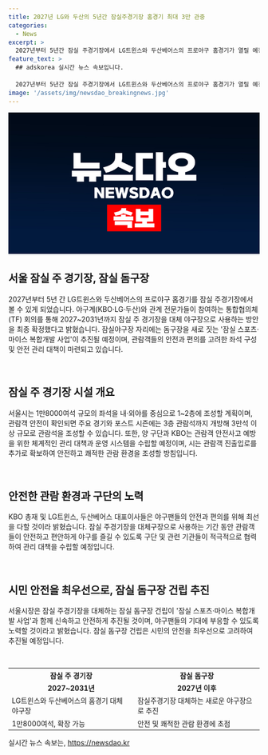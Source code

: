 ```yaml
---
title: 2027년 LG와 두산의 5년간 잠실주경기장 홈경기 최대 3만 관중
categories:
  - News
excerpt: >
  2027년부터 5년간 잠실 주경기장에서 LG트윈스와 두산베어스의 프로야구 홈경기가 열릴 예정이다. 서울시는 야구계 요청을 수용하여 잠실을 대체 야구장으로 확정하였고, 관람객 안전을 위해 시설 안전 확보 및 관리 대책을 마련할 예정이다. 또한, 잠실 돔구장 건립에도 노력하며 시민 안전과 편의를 최우선으로 삼을 것을 강조했다. 구단 및 KBO는 국내 최고의 스포츠를 안전하고 편안하게 즐길 수 있도록 최선을 다하겠다고 전했다.
feature_text: >
  ## adskorea 실시간 뉴스 속보입니다.

  2027년부터 5년간 잠실 주경기장에서 LG트윈스와 두산베어스의 프로야구 홈경기가 열릴 예정이다. 서울시는 야구계 요청을 수용하여 잠실을 대체 야구장으로 확정하였고, 관람객 안전을 위해 시설 안전 확보 및 관리 대책을 마련할 예정이다. 또한, 잠실 돔구장 건립에도 노력하며 시민 안전과 편의를 최우선으로 삼을 것을 강조했다. 구단 및 KBO는 국내 최고의 스포츠를 안전하고 편안하게 즐길 수 있도록 최선을 다하겠다고 전했다.
image: '/assets/img/newsdao_breakingnews.jpg'
---
```


<p><img src="/assets/img/newsdao_breakingnews.jpg" alt="adskorea 속보" /></p>

<h2 data-ke-size="size26">서울 잠실 주 경기장, 잠실 돔구장</h2>

<p>2027년부터 5년 간 LG트윈스와 두산베어스의 프로야구 홈경기를 잠실 주경기장에서 볼 수 있게 되었습니다. 야구계(KBO·LG·두산)와 관계 전문가들이 참여하는 통합협의체(TF) 회의를 통해 2027~2031년까지 잠실 주 경기장을 대체 야구장으로 사용하는 방안을 최종 확정했다고 밝혔습니다. 잠실야구장 자리에는 돔구장을 새로 짓는 '잠실 스포츠·마이스 복합개발 사업'이 추진될 예정이며, 관람객들의 안전과 편의를 고려한 좌석 구성 및 안전 관리 대책이 마련되고 있습니다.</p>

<p data-ke-size="size16">&nbsp;</p>

<h2 data-ke-size="size20">잠실 주 경기장 시설 개요</h2>

<p>서울시는 1만8000여석 규모의 좌석을 내·외야를 중심으로 1~2층에 조성할 계획이며, 관람객 안전이 확인되면 주요 경기와 포스트 시즌에는 3층 관람석까지 개방해 3만석 이상 규모로 관람석을 조성할 수 있습니다. 또한, 양 구단과 KBO는 관람객 안전사고 예방을 위한 체계적인 관리 대책과 운영 시스템을 수립할 예정이며, 시는 관람객 진출입로를 추가로 확보하여 안전하고 쾌적한 관람 환경을 조성할 방침입니다.</p>

<p data-ke-size="size16">&nbsp;</p>

<h2 data-ke-size="size20">안전한 관람 환경과 구단의 노력</h2>

<p>KBO 총재 및 LG트윈스, 두산베어스 대표이사들은 야구팬들의 안전과 편의를 위해 최선을 다할 것이라 밝혔습니다. 잠실 주경기장을 대체구장으로 사용하는 기간 동안 관람객들이 안전하고 편안하게 야구를 즐길 수 있도록 구단 및 관련 기관들이 적극적으로 협력하여 관리 대책을 수립할 예정입니다.</p>

<p data-ke-size="size16">&nbsp;</p>

<h2 data-ke-size="size20">시민 안전을 최우선으로, 잠실 돔구장 건립 추진</h2>

<p>서울시장은 잠실 주경기장을 대체하는 잠실 돔구장 건립이 '잠실 스포츠·마이스 복합개발 사업'과 함께 신속하고 안전하게 추진될 것이며, 야구팬들의 기대에 부응할 수 있도록 노력할 것이라고 밝혔습니다. 잠실 돔구장 건립은 시민의 안전을 최우선으로 고려하여 추진될 예정입니다.</p>

<p data-ke-size="size16">&nbsp;</p>

<table>
  <tr>
    <th>잠실 주 경기장</th>
    <th>잠실 돔구장</th>
  </tr>
  <tr>
    <td style="text-align: center; height: 17px;"><b>2027~2031년</b></td>
    <td style="text-align: center; height: 17px;"><b>2027년 이후</b></td>
  </tr>
  <tr>
    <td>LG트윈스와 두산베어스의 홈경기 대체 야구장</td>
    <td>잠실주경기장 대체하는 새로운 야구장으로 추진</td>
  </tr>
  <tr>
    <td>1만8000여석, 확장 가능</td>
    <td>안전 및 쾌적한 관람 환경에 초점</td>
  </tr>
</table>
실시간 뉴스 속보는, <a href="https://newsdao.kr" rel="dofollow">https://newsdao.kr</a>


